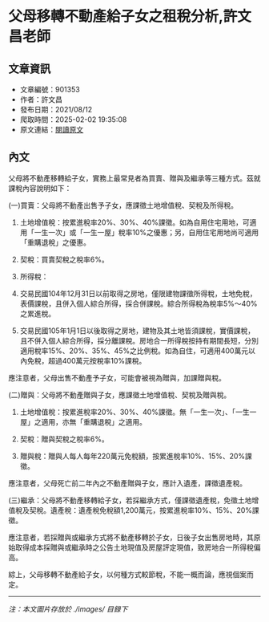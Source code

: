 # 父母移轉不動產給子女之租稅分析,許文昌老師

## 文章資訊
- 文章編號：901353
- 作者：許文昌
- 發布日期：2021/08/12
- 爬取時間：2025-02-02 19:35:08
- 原文連結：[閱讀原文](https://real-estate.get.com.tw/Columns/detail.aspx?no=901353)

## 內文
父母將不動產移轉給子女，實務上最常見者為買賣、贈與及繼承等三種方式。茲就課稅內容說明如下：

(一)買賣：父母將不動產出售予子女，應課徵土地增值稅、契稅及所得稅。

1. 土地增值稅：按累進稅率20%、30%、40%課徵。如為自用住宅用地，可適用「一生一次」或「一生一屋」稅率10%之優惠；另，自用住宅用地尚可適用「重購退稅」之優惠。

2. 契稅：買賣契稅之稅率6%。

3. 所得稅：

1. 交易民國104年12月31日以前取得之房地，僅限建物課徵所得稅，土地免稅，表價課稅，且併入個人綜合所得，採合併課稅。綜合所得稅為稅率5%～40%之累進稅。

2. 交易民國105年1月1日以後取得之房地，建物及其土地皆須課稅，實價課稅，且不併入個人綜合所得，採分離課稅。房地合一所得稅按持有期間長短，分別適用稅率15%、20%、35%、45%之比例稅。如為自住，可適用400萬元以內免稅，超過400萬元按稅率10%課稅。

應注意者，父母出售不動產予子女，可能會被視為贈與，加課贈與稅。

(二)贈與：父母將不動產贈與子女，應課徵土地增值稅、契稅及贈與稅。

1. 土地增值稅：按累進稅率20%、30%、40%課徵。無「一生一次」、「一生一屋」之適用，亦無「重購退稅」之適用。

2. 契稅：贈與契稅之稅率6%。

3. 贈與稅：贈與人每人每年220萬元免稅額，按累進稅率10%、15%、20%課徵。

應注意者，父母死亡前二年內之不動產贈與子女，應計入遺產，課徵遺產稅。

(三)繼承：父母將不動產移轉給子女，若採繼承方式，僅課徵遺產稅，免徵土地增值稅及契稅。遺產稅：遺產稅免稅額1,200萬元，按累進稅率10%、15%、20%課徵。

應注意者，若採贈與或繼承方式將不動產移轉於子女，日後子女出售房地時，其原始取得成本採贈與或繼承時之公告土地現值及房屋評定現值，致房地合一所得稅偏高。

綜上，父母移轉不動產給子女，以何種方式較節稅，不能一概而論，應視個案而定。

---
*注：本文圖片存放於 ./images/ 目錄下*
